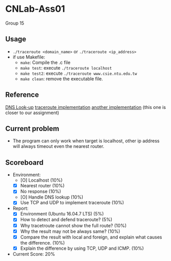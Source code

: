 # CNLab-Ass01
Group 15
## Usage
- ```./traceroute <domain_name>``` or ```./traceroute <ip_address>```
- if use Makefile:
    - ```make```: Compile the .c file
    - ```make test```: execute ```./traceroute localhost```  
    - ```make test2```: execute ```./traceroute www.csie.ntu.edu.tw```
    - ```make clean```: remove the executable file.
## Reference
[DNS Look-up](https://github.com/CyberChimeraUSA/C-Networking/blob/master/C-DNS%20lookup%20using%20getaddrinfo/dnsUpdatedvid.c)
[traceroute implementation](https://stackoverflow.com/questions/15458438/implementing-traceroute-using-icmp-in-c)
[another implementation](https://stackoverflow.com/questions/29344543/simple-icmp-traceroute-implementation-in-c) (this one is closer to our assignment)
## Current problem
- The program can only work when target is localhost, other ip address will always timeout even the nearest router.
## Scoreboard
- Environment:
    - [O] Localhost (10%)
    - [X] Nearest router (10%)
    - [X] No response (10%)
    - [O] Handle DNS lookup (10%)
    - [X] Use TCP and UDP to implement traceroute (10%)
- Report:
    - [X] Environment (Ubuntu 16.04.7 LTS) (5%)
    - [X] How to detect and defend traceroute? (5%)
    - [X] Why tracetroute cannot show the full route? (10%)
    - [X] Why the result may not be always same? (10%)
    - [X] Compare the result with local and foreign, and explain what causes the difference. (10%)
    - [X] Explain the difference by using TCP, UDP and ICMP. (10%)
- Current Score: 20%